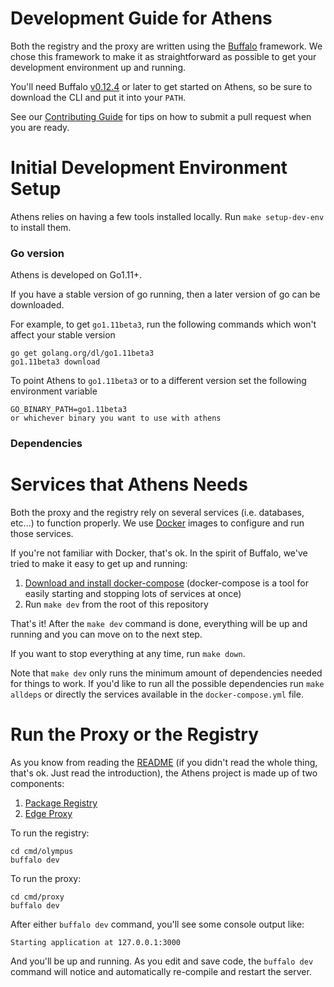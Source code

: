 # Development Guide for Athens

Both the registry and the proxy are written using the [Buffalo](https://gobuffalo.io/) framework. We chose
this framework to make it as straightforward as possible to get your development environment up and running.

You'll need Buffalo [v0.12.4](https://github.com/gobuffalo/buffalo/releases/tag/v0.12.4) or later to get started on Athens,
so be sure to download the CLI and put it into your `PATH`.

See our [Contributing Guide](CONTRIBUTING.md) for tips on how to submit a pull request when you are ready.

# Initial Development Environment Setup
Athens relies on having a few tools installed locally. Run `make setup-dev-env` to install them.

### Go version
Athens is developed on Go1.11+.

If you have a stable version of go running, then a later version of go can be downloaded.

For example, to get `go1.11beta3`, run the following commands which won't affect your stable version
```
go get golang.org/dl/go1.11beta3
go1.11beta3 download
```

To point Athens to `go1.11beta3` or to a different version
set the following environment variable

```
GO_BINARY_PATH=go1.11beta3
or whichever binary you want to use with athens
```

### Dependencies

# Services that Athens Needs

Both the proxy and the registry rely on several services (i.e. databases, etc...) to function
properly. We use [Docker](http://docker.com/) images to configure and run those services.

If you're not familiar with Docker, that's ok. In the spirit of Buffalo, we've tried to make
it easy to get up and running:

1. [Download and install docker-compose](https://docs.docker.com/compose/install/) (docker-compose is a tool for easily starting and stopping lots of services at once)
2. Run `make dev` from the root of this repository

That's it! After the `make dev` command is done, everything will be up and running and you can move
on to the next step.

If you want to stop everything at any time, run `make down`.

Note that `make dev` only runs the minimum amount of dependencies needed for things to work. If you'd like to run all the possible dependencies run `make alldeps` or directly the services available in the `docker-compose.yml` file.

# Run the Proxy or the Registry

As you know from reading the [README](./README.md) (if you didn't read the whole thing, that's ok. Just read the
introduction), the Athens project is made up of two components:

1. [Package Registry](https://docs.gomods.io/design/registry/)
2. [Edge Proxy](https://docs.gomods.io/design/proxy/)

To run the registry:

```console
cd cmd/olympus
buffalo dev
```

To run the proxy:

```consols
cd cmd/proxy
buffalo dev
```

After either `buffalo dev` command, you'll see some console output like:

```console
Starting application at 127.0.0.1:3000
```

And you'll be up and running. As you edit and save code, the `buffalo dev` command will notice and automatically
re-compile and restart the server.
